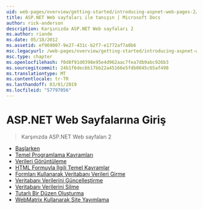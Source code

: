 ```yaml
---
uid: web-pages/overview/getting-started/introducing-aspnet-web-pages-2/index
title: ASP.NET Web sayfaları ile tanışın | Microsoft Docs
author: rick-anderson
description: Karşınızda ASP.NET Web sayfaları 2
ms.author: riande
ms.date: 05/18/2012
ms.assetid: ef969007-9e27-431c-b2f7-e1772af7a0b6
msc.legacyurl: /web-pages/overview/getting-started/introducing-aspnet-web-pages-2
msc.type: chapter
ms.openlocfilehash: f0d8f91d0398e95e4d962aac7fea7db9abc926b3
ms.sourcegitcommit: 24b1f6decbb17bb22a45166e5fdb0845c65af498
ms.translationtype: MT
ms.contentlocale: tr-TR
ms.lasthandoff: 03/01/2019
ms.locfileid: "57797056"
---
```

<a name="introducing-aspnet-web-pages"></a>ASP.NET Web Sayfalarına Giriş
====================
> Karşınızda ASP.NET Web sayfaları 2


- [Başlarken](getting-started.md)
- [Temel Programlama Kavramları](intro-to-web-pages-programming.md)
- [Verileri Görüntüleme](displaying-data.md)
- [HTML Formuyla İlgili Temel Kavramlar](form-basics.md)
- [Formları Kullanarak Veritabanı Verileri Girme](entering-data.md)
- [Veritabanı Verilerini Güncelleştirme](updating-data.md)
- [Veritabanı Verilerini Silme](deleting-data.md)
- [Tutarlı Bir Düzen Oluşturma](layouts.md)
- [WebMatrix Kullanarak Site Yayımlama](publishing.md)
